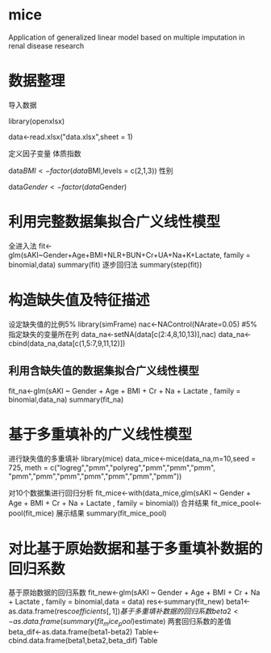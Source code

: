 # mice
Application of generalized linear model based on multiple imputation in renal disease research

# 数据整理
导入数据

library(openxlsx)

data<-read.xlsx("data.xlsx",sheet = 1)

定义因子变量
体质指数

data$BMI<-factor(data$BMI,levels = c(2,1,3))
性别

data$Gender<-factor(data$Gender)

# 利用完整数据集拟合广义线性模型
全进入法
fit<-glm(sAKI~Gender+Age+BMI+NLR+BUN+Cr+UA+Na+K+Lactate,
         family = binomial,data)
summary(fit)
逐步回归法
summary(step(fit))

# 构造缺失值及特征描述
设定缺失值的比例5%
library(simFrame)
nac<-NAControl(NArate=0.05) #5%
指定缺失的变量所在列
data_na<-setNA(data[c(2:4,8,10,13)],nac)
data_na<-cbind(data_na,data[c(1,5:7,9,11,12)])

## 利用含缺失值的数据集拟合广义线性模型
fit_na<-glm(sAKI ~ Gender + Age + BMI + Cr + Na + Lactate , 
            family = binomial,data_na)
summary(fit_na)

# 基于多重填补的广义线性模型
进行缺失值的多重填补
library(mice)
data_mice<-mice(data_na,m=10,seed = 725,
                meth = c("logreg","pmm","polyreg","pmm","pmm","pmm",
                         "pmm","pmm","pmm","pmm","pmm","pmm","pmm"))

对10个数据集进行回归分析
fit_mice<-with(data_mice,glm(sAKI ~ Gender + Age + BMI + Cr + Na + Lactate , 
                             family = binomial))
合并结果
fit_mice_pool<-pool(fit_mice)
展示结果
summary(fit_mice_pool)

# 对比基于原始数据和基于多重填补数据的回归系数
基于原始数据的回归系数
fit_new<-glm(sAKI ~ Gender + Age + BMI + Cr + Na + Lactate , 
             family = binomial,data = data)
res<-summary(fit_new)
beta1<-as.data.frame(res$coefficients[,1])
基于多重填补数据的回归系数
beta2<-as.data.frame(summary(fit_mice_pool)$estimate)
两套回归系数的差值
beta_dif<-as.data.frame(beta1-beta2)
Table<-cbind.data.frame(beta1,beta2,beta_dif)
Table
